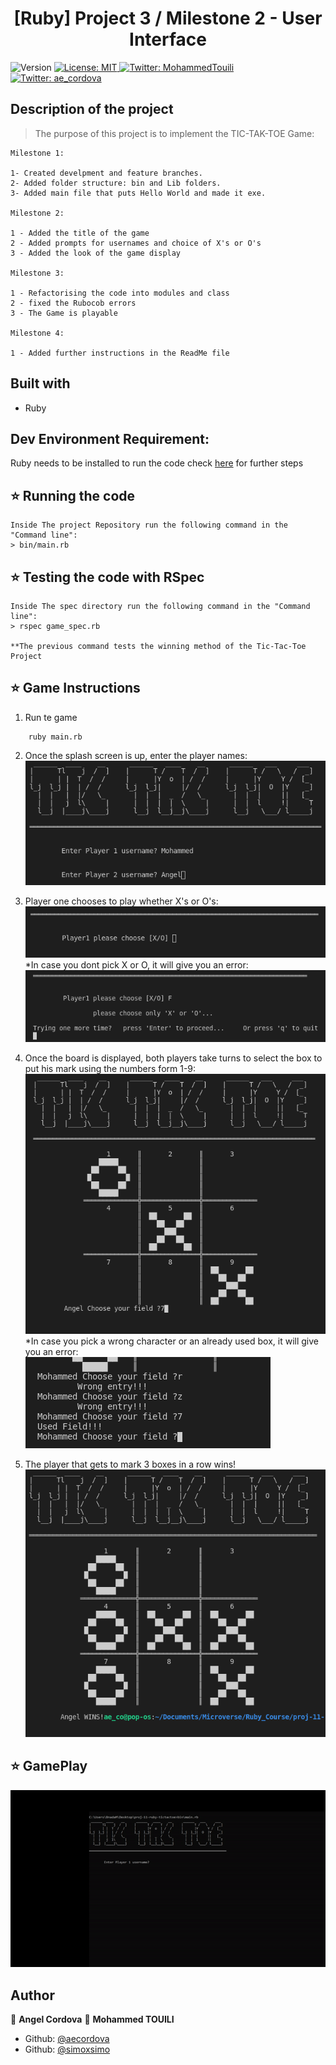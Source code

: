 <h1 align="center">[Ruby] Project 3 / Milestone 2 - User Interface </h1>
<p>
  <img alt="Version" src="https://img.shields.io/badge/version-0.0.1-blue.svg?cacheSeconds=2592000" />
  <a href="#" target="_blank">
    <img alt="License: MIT " src="https://img.shields.io/badge/License-MIT -yellow.svg" />
  </a>
  <a href="https://twitter.com/MohammedTouili " target="_blank">
    <img alt="Twitter: MohammedTouili " src="https://img.shields.io/twitter/follow/MohammedTouili .svg?style=social" />
  </a>
  <a href="https://twitter.com/ae_cordova" target="_blank">
    <img alt="Twitter: ae_cordova " src="https://img.shields.io/twitter/follow/ae_cordova .svg?style=social" />
  </a>
</p>


## Description of the project 

>The purpose of this project is to implement the TIC-TAK-TOE Game:

```
Milestone 1:

1- Created develpment and feature branches.
2- Added folder structure: bin and Lib folders.
3- Added main file that puts Hello World and made it exe.

Milestone 2:

1 - Added the title of the game
2 - Added prompts for usernames and choice of X's or O's
3 - Added the look of the game display

Milestone 3:

1 - Refactorising the code into modules and class
2 - fixed the Rubocob errors
3 - The Game is playable

Milestone 4:

1 - Added further instructions in the ReadMe file

```

## Built with
<ul>
  <li>Ruby</li>
</ul>

## Dev Environment Requirement:
Ruby needs to be installed to run the code check [here](https://www.ruby-lang.org/en/documentation/installation/) for further steps

## ⭐️ Running the code
```
Inside The project Repository run the following command in the "Command line":
> bin/main.rb
```
## ⭐️ Testing the code with RSpec
```
Inside The spec directory run the following command in the "Command line":
> rspec game_spec.rb

**The previous command tests the winning method of the Tic-Tac-Toe Project
```
## ⭐️ Game Instructions

1. Run te game 
```
    ruby main.rb
```
2. Once the splash screen is up, enter the player names:  
  ![img](img/img1.png)

3. Player one chooses to play whether X's or O's:  
  ![img](img/img2.png)  
  *In case you dont pick X or O, it will give you an error:  
  ![img](img/img6_error.png)

4. Once the board is displayed, both players take turns to select the box to put his mark using the numbers form 1-9:  
  ![img](img/img4.png)  
    *In case you pick a wrong character or an already used box, it will give you an error:  
  ![img](img/img7_error2.png)



5. The player that gets to mark 3 boxes in a row wins!  
    ![img](img/img5.png)

## ⭐️ GamePlay
  ![gameplay](img/gameplay.gif)



## Author

👤 **Angel Cordova** 
👤 **Mohammed TOUILI**

* Github: [@aecordova](https://github.com/https:\/\/github.com\/aecordova)  
* Github: [@simoxsimo](https://github.com/https:\/\/github.com\/simoxsimo)
